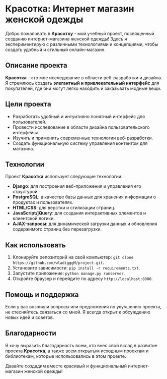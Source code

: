 # Красотка: Интернет магазин женской одежды

Добро пожаловать в **Красотку** - мой учебный проект, посвященный созданию интернет-магазина женской одежды! Здесь я экспериментирую с различными технологиями и концепциями, чтобы создать удобный и стильный онлайн-магазин.

## Описание проекта

**Красотка** - это мое исследование в области веб-разработки и дизайна. Я стремлюсь создать **элегантный и привлекательный интерфейс** для покупателей, где они могут легко находить и заказывать модные вещи.

## Цели проекта

- Разработать удобный и интуитивно понятный интерфейс для пользователей.
- Провести исследование в области дизайна пользовательского интерфейса.
- Изучить и применить современные технологии веб-разработки.
- Создать функциональную систему управления контентом для магазина.

## Технологии

Проект **Красотка** использует следующие технологии:

- **Django**: для построения веб-приложения и управления его структурой.
- **PostgreSQL**: в качестве базы данных для хранения информации о продуктах и пользователях.
- **HTML/CSS**: для верстки и стилизации страниц.
- **JavaScript/jQuery**: для создания интерактивных элементов и клиентской логики.
- **AJAX-запросы**: для динамической загрузки данных и обновления содержимого страниц без перезагрузки.

## Как использовать

1. Клонируйте репозиторий на свой компьютер: `git clone https://github.com/wladigggM/project.git`.
2. Установите зависимости: `pip install -r requirements.txt`.
3. Запустите приложение: `python manage.py runserver`.
4. Откройте браузер и перейдите по адресу `http://localhost:8000`.

## Помощь и поддержка

Если у вас возникли вопросы или предложения по улучшению проекта, не стесняйтесь связаться со мной. Я всегда открыт к обсуждению новых идей и советов.

## Благодарности

Я хочу выразить благодарность всем, кто внес свой вклад в развитие проекта **Красотка**, а также всем открытым исходным проектам и библиотекам, которые использовались в этом проекте.

Давайте создадим вместе красивый и функциональный интернет-магазин женской одежды!
